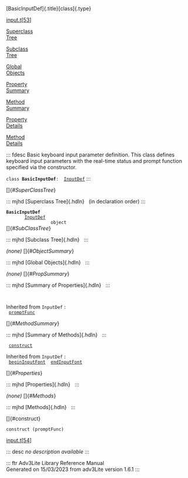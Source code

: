[BasicInputDef]{.title}[class]{.type}

[input.t](../file/input.t.html)\[[53](../source/input.t.html#53)\]

[Superclass\
Tree](#_SuperClassTree_)

[Subclass\
Tree](#_SubClassTree_)

[Global\
Objects](#_ObjectSummary_)

[Property\
Summary](#_PropSummary_)

[Method\
Summary](#_MethodSummary_)

[Property\
Details](#_Properties_)

[Method\
Details](#_Methods_)

::: fdesc
Basic keyboard input parameter definition. This class defines keyboard
input parameters with the real-time status and prompt function specified
via the constructor.

`class `**`BasicInputDef`**` :   `[`InputDef`](../object/InputDef.html)
:::

[]{#_SuperClassTree_}

::: mjhd
[Superclass Tree]{.hdln}   (in declaration order)
:::

**`BasicInputDef`**\
`         `[`InputDef`](../object/InputDef.html)\
`                 object`\
[]{#_SubClassTree_}

::: mjhd
[Subclass Tree]{.hdln}  
:::

*(none)* []{#_ObjectSummary_}

::: mjhd
[Global Objects]{.hdln}  
:::

*(none)* []{#_PropSummary_}

::: mjhd
[Summary of Properties]{.hdln}  
:::

` `

Inherited from `InputDef` :\
` `[`promptFunc`](../object/InputDef.html#promptFunc)`  `

[]{#_MethodSummary_}

::: mjhd
[Summary of Methods]{.hdln}  
:::

` `[`construct`](#construct)`  `

Inherited from `InputDef` :\
` `[`beginInputFont`](../object/InputDef.html#beginInputFont)`  `[`endInputFont`](../object/InputDef.html#endInputFont)`  `

[]{#_Properties_}

::: mjhd
[Properties]{.hdln}  
:::

*(none)* []{#_Methods_}

::: mjhd
[Methods]{.hdln}  
:::

[]{#construct}

`construct (promptFunc)`

[input.t](../file/input.t.html)\[[54](../source/input.t.html#54)\]

::: desc
*no description available*
:::

::: ftr
Adv3Lite Library Reference Manual\
Generated on 15/03/2023 from adv3Lite version 1.6.1
:::
